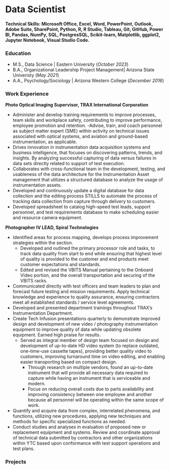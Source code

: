 # Data Scientist

#### Technical Skills: Microsoft Office, Excel, Word, PowerPoint, Outlook, Adobe Suite, SharePoint, Python, R, R Studio, Tableau, Git, GitHub, Power BI, Pandas, NumPy, SQL, PostgresSQL, Scikit-learn, Matplotlib, ggplot2, Jupyter Notebook, Visual Studio Code. 

### Education
- M.S., Data Science | Eastern University (_October 2023_)								       		
- B.A., Organizational Leadership Project Management| Arizona State Univeristy (_May 2021_)	 			        		
- A.A., Psychology/Sociology | Arizona Western College (_December 2016_)

### Work Experience
**Photo Optical Imaging Supervisor, TRAX International Corporation**
- Administer and develop training requirements to improve processes, team skills and workplace safety, contributing to improve performance, employee promotion and retention.
    -Advise, train, and coach personnel as subject matter expert (SME) within activity on technical issues associated with optical systems, and aviation and ground-based instrumentation, as applicable.
- Drives innovation in instrumentation data acquisition systems and business intelligence, that focuses on discovering patterns, trends, and insights. By analyzing successful capturing of data versus failures in data sets directly related to support of test execution.
- Collaborates with cross-functional team in the development, testing, and usableness of the data architecture for the Instrumentation Asset management that utilizes a structured database to analyze the usage of instrumentation assets.
- Developed and continuously update a digital database for data collection and the editing process STILLS to automate the process of tracking data collection from capture through delivery to customers.
- Developed spreadsheet to catalog high-speed test leads, support personnel, and test requirements database to make scheduling easier and resource camera equipment.

**Photographer IV LEAD, Spiral Technologies**
- Identified areas for process mapping, develops process improvement strategies within the section.
    - Developed and outlined the primary processor role and tasks, to track data quality from start to end while ensuring that highest level of quality is provided to the customer and end products meet customer expectations and standards.
    - Edited and revised the VBITS Manual pertaining to the Onboard Video portion, and the overall transportation and securing of the VBITS racks.
- Communicated directly with test officers and team leaders to plan and forecast future testing and mission requirements. Apply technical knowledge and experience to quality assurance, ensuring contractors meet all established standards / service level agreements.
- Developed and presented department trainings throughout TRAX’s Instrumentation Department.
- Create Tech Infusion presentations quarterly to demonstrate improved design and development of new video / photography instrumentation equipment to improve quality of data while updating obsolete equipment. Earned high praise for results.
    - Served as integral member of design team focused on design and development of up-to-date HD video system (to replace outdated, one-time-use cassette tapes), providing better quality video to customers, improving turnaround time on video editing, and enabling easier transporting based on compact design.
        - Through research on multiple vendors, found an up-to-date instrument that will provide all necessary data required to capture while having an instrument that is serviceable and modern.
        - Focus on reducing overall costs due to parts availability and improving consistency between one employee and another because all personnel will be operating within the same scope of work.
- Quantify and acquire data from complex, interrelated phenomena, and functions, utilizing new procedures, applying new techniques and methods for specific specialized functions as needed.
- Conduct studies and analyses in evaluation of proposed new or replacement equipment and systems. Review and coordinate approval of technical data submitted by contractors and other organizations within YTC based upon conformance with test support operations and test plans.

### Projects


